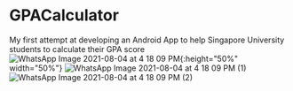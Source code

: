 # GPACalculator
My first attempt at developing an Android App to help Singapore University students to calculate their GPA score
![WhatsApp Image 2021-08-04 at 4 18 09 PM](https://user-images.githubusercontent.com/29830837/128147145-7f015bad-469d-4e57-a9aa-d19f807511d6.jpeg){:height="50%" width="50%"}
![WhatsApp Image 2021-08-04 at 4 18 09 PM (1)](https://user-images.githubusercontent.com/29830837/128147153-8cbebaed-02bb-44b7-8ad2-0be330f98239.jpeg)
![WhatsApp Image 2021-08-04 at 4 18 09 PM (2)](https://user-images.githubusercontent.com/29830837/128147160-b50448db-e043-498b-b101-cc4dfd5515c7.jpeg)
